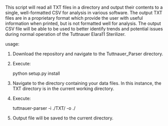 This script will read all TXT files in a directory and output their contents to a single, well-formatted CSV for 
analysis in various software. The output TXT files are in a proprietary format which provide the user with 
useful information when printed, but is not formatted well for analysis. The output CSV file will be able to be
used to better identify trends and potential issues during normal operation of the Tuttnauer Elara11 Sterilizer. 

usage:

1. Download the repository and navigate to the Tuttnauer_Parser directory.

2. Execute:

    python setup.py install
	
3. Navigate to the directory containing your data files. In this instance, the TXT directory is in the current 
working directory.

4. Execute:

    tuttnauer-parser -i ./TXT/ -o ./
	
5. Output file will be saved to the current directory.

